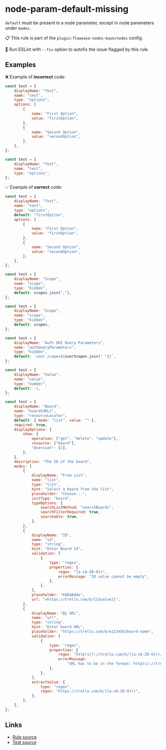 [//]: # "File generated from a template. Do not edit this file directly."

# node-param-default-missing

`default` must be present in a node parameter, except in node parameters under `modes`.

📋 This rule is part of the `plugin:flowease-nodes-base/nodes` config.

🔧 Run ESLint with `--fix` option to autofix the issue flagged by this rule.

## Examples

❌ Example of **incorrect** code:

```js
const test = {
	displayName: "Test",
	name: "test",
	type: "options",
	options: [
		{
			name: "First Option",
			value: "firstOption",
		},
		{
			name: "Second Option",
			value: "secondOption",
		},
	],
};

const test = {
	displayName: "Test",
	name: "test",
	type: "options",
};
```

✅ Example of **correct** code:

```js
const test = {
	displayName: "Test",
	name: "test",
	type: "options",
	default: "firstOption",
	options: [
		{
			name: "First Option",
			value: "firstOption",
		},
		{
			name: "Second Option",
			value: "secondOption",
		},
	],
};

const test = {
	displayName: "Scope",
	name: "scope",
	type: "hidden",
	default: scopes.join(","),
};

const test = {
	displayName: "Scope",
	name: "scope",
	type: "hidden",
	default: scopes,
};

const test = {
	displayName: "Auth URI Query Parameters",
	name: "authQueryParameters",
	type: "hidden",
	default: `user_scope=${userScopes.join(" ")}`,
};

const test = {
	displayName: "Value",
	name: "value",
	type: "number",
	default: -1,
};

const test = {
	displayName: "Board",
	name: "boardIdRLC",
	type: "resourceLocator",
	default: { mode: "list", value: "" },
	required: true,
	displayOptions: {
		show: {
			operation: ["get", "delete", "update"],
			resource: ["board"],
			"@version": [2],
		},
	},
	description: "The ID of the board",
	modes: [
		{
			displayName: "From List",
			name: "list",
			type: "list",
			hint: "Select a board from the list",
			placeholder: "Choose...",
			initType: "board",
			typeOptions: {
				searchListMethod: "searchBoards",
				searchFilterRequired: true,
				searchable: true,
			},
		},
		{
			displayName: "ID",
			name: "id",
			type: "string",
			hint: "Enter Board Id",
			validation: [
				{
					type: "regex",
					properties: {
						regex: "[a-zA-Z0-9]+",
						errorMessage: "ID value cannot be empty",
					},
				},
			],
			placeholder: "KdEAAdde",
			url: "=https://trello.com/b/{{$value}}",
		},
		{
			displayName: "By URL",
			name: "url",
			type: "string",
			hint: "Enter board URL",
			placeholder: "https://trello.com/b/e123456/board-name",
			validation: [
				{
					type: "regex",
					properties: {
						regex: "http(s)?://trello.com/b/([a-zA-Z0-9]+)/[a-zA-Z0-9]+",
						errorMessage:
							"URL has to be in the format: http(s)://trello.com/b/<board ID>/<board name>",
					},
				},
			],
			extractValue: {
				type: "regex",
				regex: "https://trello.com/b/([a-zA-Z0-9]+)",
			},
		},
	],
};
```

## Links

- [Rule source](../../lib/rules/node-param-default-missing.ts)
- [Test source](../../tests/node-param-default-missing.test.ts)
